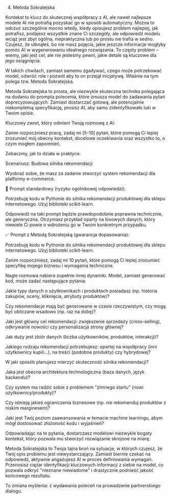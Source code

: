 4. Metoda Sokratejska

Kontekst to klucz do skutecznej współpracy z AI, ale nawet najlepsze modele AI nie potrafią pozyskać go w sposób automatyczny. Można to odczuć szczególnie mocno wtedy, kiedy opisujesz problem najlepiej, jak potrafisz, podajesz wszystkie znane Ci szczegóły, ale odpowiedź modelu wciąż jest zbyt ogólna, niepraktyczna lub po prostu nie trafia w sedno. Czujesz, że utknąłeś, bo nie masz pojęcia, jakie jeszcze informacje mogłyby pomóc AI w wygenerowaniu idealnego rozwiązania. To częsty problem – wiemy, jaki jest cel, ale nie jesteśmy pewni, jakie detale są kluczowe dla jego osiągnięcia.

W takich chwilach, zamiast samemu zgadywać, czego może potrzebować model, odwróć role i pozwól aby to on przejął inicjatywę. Właśnie na tym polega tzw. Metoda Sokratejska.

Metoda Sokratejska to prosta, ale niezwykle skuteczna technika polegająca na dodaniu do prompta polecenia, które zmusza model do zadawania pytań doprecyzowujących. Zamiast dostarczać gotową, ale potencjalnie niekompletną specyfikację, prosisz AI, aby samo zidentyfikowało luki w Twoim opisie.

Kluczowy zwrot, który odmieni Twoją rozmowę z AI:

Zanim rozpoczniesz pracę, zadaj mi [5-10] pytań, które pomogą Ci lepiej zrozumieć mój obecny kontekst, docelowe oczekiwania oraz wszystko to, o czym mogłem zapomnieć.

Zobaczmy, jak to działa w praktyce.

Scenariusz: Budowa silnika rekomendacji

Wyobraź sobie, że masz za zadanie stworzyć system rekomendacji dla platformy e-commerce.

🛑 Prompt standardowy (ryzyko ogólnikowej odpowiedzi):

Potrzebuję kodu w Pythonie do silnika rekomendacji produktowej dla sklepu internetowego. Użyj biblioteki scikit-learn.

Odpowiedź na taki prompt będzie prawdopodobnie poprawna technicznie, ale generyczna. Otrzymasz przykład oparty na losowych danych, który niewiele Ci powie o wdrożeniu go w Twoim konkretnym przypadku.

✅ Prompt z Metodą Sokratejską (gwarancja dopasowania):

Potrzebuję kodu w Pythonie do silnika rekomendacji produktowej dla sklepu internetowego. Użyj biblioteki scikit-learn.

Zanim rozpoczniesz, zadaj mi 10 pytań, które pomogą Ci lepiej zrozumieć specyfikę mojego biznesu i wymagania techniczne.

Nagle rozmowa nabiera zupełnie innej dynamiki. Model, zamiast generować kod, może zadać następujące pytania:

Jakie typy danych o użytkownikach i produktach posiadasz (np. historia zakupów, oceny, kliknięcia, atrybuty produktów)?

Czy rekomendacje mają być generowane w czasie rzeczywistym, czy mogą być obliczane wsadowo (np. raz na dobę)?

Jaki jest główny cel rekomendacji: zwiększenie sprzedaży (cross-selling), odkrywanie nowości czy personalizacja strony głównej?

Jak duży jest zbiór danych (liczba użytkowników, produktów, interakcji)?

Jakiego rodzaju rekomendacji potrzebujesz: opartej na współpracy (inni użytkownicy kupili...), na treści (podobne produkty) czy hybrydowej?

W jaki sposób planujesz mierzyć skuteczność silnika rekomendacji?

Jaka jest obecna architektura technologiczna (baza danych, język backendu)?

Czy system ma radzić sobie z problemem "zimnego startu" (nowi użytkownicy/produkty)?

Czy istnieją jakieś ograniczenia biznesowe (np. nie rekomenduj produktów z niskim marginesem)?

Jaki jest Twój poziom zaawansowania w temacie machine learningu, abym mógł dostosować złożoność kodu i wyjaśnień?

Odpowiadając na te pytania, dostarczasz modelowi niezwykle bogaty kontekst, który pozwala mu stworzyć rozwiązanie skrojone na miarę.

Metoda Sokratejska to Twoja tajna broń na sytuacje, w których czujesz, że Twój opis problemu jest niewystarczający. Zamiast biernie czekać na odpowiedź, aktywnie angażujesz AI w proces definiowania wymagań. Przenosisz ciężar identyfikacji kluczowych informacji z siebie na model, co pozwala odkryć "nieznane niewiadome" i drastycznie podnieść jakość końcowego rezultatu.

To zmiana myślenia: z wydawania poleceń na prowadzenie partnerskiego dialogu.
